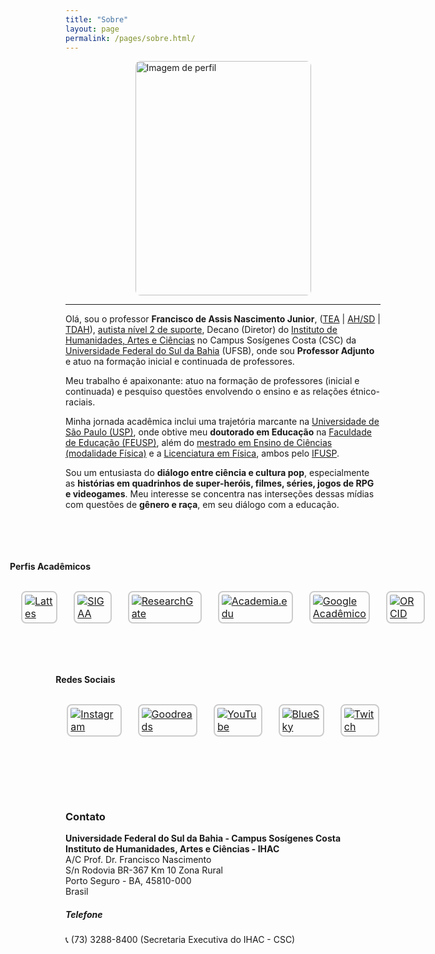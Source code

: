 ```yaml
---
title: "Sobre"
layout: page
permalink: /pages/sobre.html/
---
```


<img src="https://itxesco.github.io/imagens/perfil/perfil_3.jpeg" alt="Imagem de perfil" style="width: 281px; height: 375px; border-radius: 8px; display: block; margin: 0 auto;">  

---

Olá, sou o professor **Francisco de Assis Nascimento Junior**, ([TEA](https://bvsms.saude.gov.br/transtorno-do-espectro-autista-tea-autismo/) | [AH/SD](https://evoluirdesenvolvimento.com.br/superdotacao-e-autismo/) | [TDAH](https://www.msdmanuals.com/pt-br/casa/problemas-de-sa%C3%BAde-infantil/dist%C3%BArbios-de-aprendizagem-e-do-desenvolvimento/transtorno-do-d%C3%A9ficit-de-aten%C3%A7%C3%A3o-com-hiperatividade-tdah)), [autista nível 2 de suporte](https://autismoerealidade.org.br/2024/02/08/o-que-sao-niveis-de-suporte-no-tea-e-como-eles-podem-auxiliar-no-diagnostico/), Decano (Diretor) do [Instituto de Humanidades, Artes e Ciências](https://www.ufsb.edu.br/ihac/) no Campus Sosígenes Costa (CSC) da [Universidade Federal do Sul da Bahia](https://ufsb.edu.br/) (UFSB), onde sou **Professor Adjunto** e atuo na formação inicial e continuada de professores.

Meu trabalho é apaixonante: atuo na formação de professores (inicial e continuada) e pesquiso questões envolvendo o ensino e as relações étnico-raciais.

Minha jornada acadêmica inclui uma trajetória marcante na [Universidade de São Paulo (USP)](https://www5.usp.br/), onde obtive meu **doutorado em Educação** na [Faculdade de Educação (FEUSP)](https://www4.fe.usp.br/), além do [mestrado em Ensino de Ciências (modalidade Física)](https://portal.if.usp.br/piec/) e a [Licenciatura em Física](https://portal.if.usp.br/cg/licenciatura-em-fisica), ambos pelo [IFUSP](https://portal.if.usp.br/ifusp/).

Sou um entusiasta do **diálogo entre ciência e cultura pop**, especialmente as **histórias em quadrinhos de super-heróis, filmes, séries, jogos de RPG e videogames**. Meu interesse se concentra nas interseções dessas mídias com questões de **gênero e raça**, em seu diálogo com a educação.  


<br><br>  


<div style="display: flex; gap: 2rem; justify-content: center; flex-wrap: wrap;">

  <!-- Perfis Acadêmicos -->
  <div>
    <h4>Perfis Acadêmicos</h4>
    <table style="border-collapse: separate; border-spacing: 10px;">
      <tr>
        <td><a href="http://lattes.cnpq.br/1942359141745184"><img src="https://itxesco.github.io/imagens/icones/icons16/lattes-icon.png" alt="Lattes" style="border: 2px solid #ccc; border-radius: 8px; padding: 4px; transition: 0.3s;"></a></td>
        <td><a href="https://sig.ufsb.edu.br/sigaa/public/docente/portal.jsf?siape=1085938"><img src="https://itxesco.github.io/imagens/icones/icons16/ufsb-icon.jpg" alt="SIGAA" style="border: 2px solid #ccc; border-radius: 8px; padding: 4px; transition: 0.3s;"></a></td>
        <td><a href="https://www.researchgate.net/profile/Francisco_Nascimento24"><img src="https://itxesco.github.io/imagens/icones/icons16/researchgate-icon.png" alt="ResearchGate" style="border: 2px solid #ccc; border-radius: 8px; padding: 4px; transition: 0.3s;"></a></td>
        <td><a href="https://ufsb.academia.edu/FranciscoNascimento"><img src="https://itxesco.github.io/imagens/icones/icons16/academia-edu-icon.png" alt="Academia.edu" style="border: 2px solid #ccc; border-radius: 8px; padding: 4px; transition: 0.3s;"></a></td>
        <td><a href="https://scholar.google.com.br/citations?user=H8peemwAAAAJ&hl=en"><img src="https://itxesco.github.io/imagens/icones/icons16/google-scholar-icon.png" alt="Google Acadêmico" style="border: 2px solid #ccc; border-radius: 8px; padding: 4px; transition: 0.3s;"></a></td>
        <td><a href="https://orcid.org/0000-0003-0587-8392"><img src="https://itxesco.github.io/imagens/icones/icons16/orcid-icon.png" alt="ORCID" style="border: 2px solid #ccc; border-radius: 8px; padding: 4px; transition: 0.3s;"></a></td>
      </tr>
    </table>
  </div>

  <!-- Redes Sociais -->
  <div>
    <h4>Redes Sociais</h4>
    <table style="border-collapse: separate; border-spacing: 10px;">
      <tr>
        <td><a href="https://www.instagram.com/gtf.nascimento"><img src="https://itxesco.github.io/imagens/icones/icons16/instagram-icon.png" alt="Instagram" style="border: 2px solid #ccc; border-radius: 8px; padding: 4px; transition: 0.3s;"></a></td>
        <td><a href="https://www.goodreads.com/user/show/51497119-francisco-nascimento"><img src="https://itxesco.github.io/imagens/icones/icons16/goodreads-icon.png" alt="Goodreads" style="border: 2px solid #ccc; border-radius: 8px; padding: 4px; transition: 0.3s;"></a></td>
        <td><a href="https://www.youtube.com/channel/UCqWEN6uuwiohJY8qv9e7Ddg"><img src="https://itxesco.github.io/imagens/icones/icons16/youtube-icon.png" alt="YouTube" style="border: 2px solid #ccc; border-radius: 8px; padding: 4px; transition: 0.3s;"></a></td>
        <td><a href="https://web-cdn.bsky.app/profile/itxesco.bsky.social"><img src="https://itxesco.github.io/imagens/icones/icons16/twitter-icon.png" alt="BlueSky" style="border: 2px solid #ccc; border-radius: 8px; padding: 4px; transition: 0.3s;"></a></td>
        <td><a href="https://twitch.tv/itxesco"><img src="https://itxesco.github.io/imagens/icones/icons16/twitch-icon.png" alt="Twitch" style="border: 2px solid #ccc; border-radius: 8px; padding: 4px; transition: 0.3s;"></a></td>
      </tr>
    </table>
  </div>

</div>

<style>
  img:hover {
    border-color: #007acc;
    transform: scale(1.05);
  }
</style>

<br><br><br>  

### Contato  

**Universidade Federal do Sul da Bahia - Campus Sosígenes Costa**  
**Instituto de Humanidades, Artes e Ciências - IHAC**  
A/C Prof. Dr. Francisco Nascimento  
S/n Rodovia BR-367 Km 10 Zona Rural  
Porto Seguro - BA, 45810-000  
Brasil  

##### Telefone  
📞 (73) 3288-8400 (Secretaria Executiva do IHAC - CSC)
